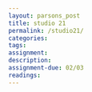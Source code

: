 ```yaml
---  
layout: parsons_post  
title: studio 21 
permalink: /studio21/  
categories:   
tags:  
assignment: 
description: 
assignment-due: 02/03
readings: 
---  
```

